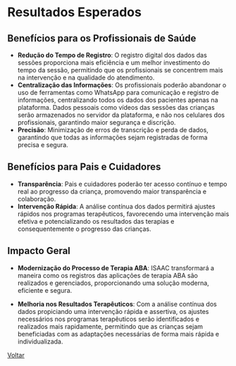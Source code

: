 # Resultados Esperados

## Benefícios para os Profissionais de Saúde
- **Redução do Tempo de Registro**: O registro digital dos dados das sessões proporciona mais eficiência e um melhor investimento do tempo da sessão, permitindo que os profissionais se concentrem mais na intervenção e na qualidade do atendimento.
- **Centralização das Informações**: Os profissionais poderão abandonar o uso de ferramentas como WhatsApp para comunicação e registro de informações, centralizando todos os dados dos pacientes apenas na plataforma. Dados pessoais como vídeos das sessões das crianças serão armazenados no servidor da plataforma, e não nos celulares dos profissionais, garantindo maior segurança e discrição.
- **Precisão**: Minimização de erros de transcrição e perda de dados, garantindo que todas as informações sejam registradas de forma precisa e segura.

## Benefícios para Pais e Cuidadores
- **Transparência**: Pais e cuidadores poderão ter acesso contínuo  e tempo real ao progresso da criança, promovendo maior transparência e colaboração.
- **Intervenção Rápida**: A análise contínua dos dados permitirá ajustes rápidos nos programas terapêuticos, favorecendo uma intervenção mais efetiva e potencializando os resultados das terapias e consequentemente o progresso das crianças.

## Impacto Geral
- **Modernização do Processo de Terapia ABA**: ISAAC transformará a maneira como os registros das aplicações de terapia ABA são realizados e gerenciados, proporcionando uma solução moderna, eficiente e segura.

- **Melhoria nos Resultados Terapêuticos**: Com a análise contínua dos dados propiciando uma intervenção rápida e assertiva, os ajustes necessários nos programas terapêuticos serão identificados e realizados mais rapidamente, permitindo que as crianças sejam beneficiadas com as adaptações necessárias de forma mais rápida e individualizada.

[Voltar](index.md)